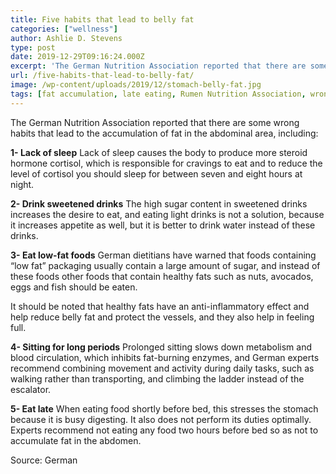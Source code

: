 ```yaml
---
title: Five habits that lead to belly fat
categories: ["wellness"]
author: Ashlie D. Stevens
type: post
date: 2019-12-29T09:16:24.000Z
excerpt: 'The German Nutrition Association reported that there are some wrong habits that lead to the accumulation of fat in the abdominal area, including:'
url: /five-habits-that-lead-to-belly-fat/
image: /wp-content/uploads/2019/12/stomach-belly-fat.jpg
tags: [fat accumulation, late eating, Rumen Nutrition Association, wrong habits]
---
```


The German Nutrition Association reported that there are some wrong habits that lead to the accumulation of fat in the abdominal area, including:

**1- Lack of sleep**
Lack of sleep causes the body to produce more steroid hormone cortisol, which is responsible for cravings to eat and to reduce the level of cortisol you should sleep for between seven and eight hours at night.

**2- Drink sweetened drinks**
The high sugar content in sweetened drinks increases the desire to eat, and eating light drinks is not a solution, because it increases appetite as well, but it is better to drink water instead of these drinks.

**3- Eat low-fat foods**
German dietitians have warned that foods containing “low fat” packaging usually contain a large amount of sugar, and instead of these foods other foods that contain healthy fats such as nuts, avocados, eggs and fish should be eaten.

It should be noted that healthy fats have an anti-inflammatory effect and help reduce belly fat and protect the vessels, and they also help in feeling full.

**4- Sitting for long periods**
Prolonged sitting slows down metabolism and blood circulation, which inhibits fat-burning enzymes, and German experts recommend combining movement and activity during daily tasks, such as walking rather than transporting, and climbing the ladder instead of the escalator.

**5- Eat late**
When eating food shortly before bed, this stresses the stomach because it is busy digesting. It also does not perform its duties optimally. Experts recommend not eating any food two hours before bed so as not to accumulate fat in the abdomen.

Source: German
